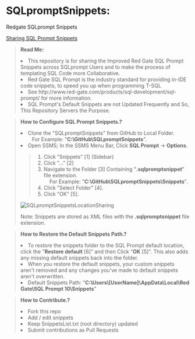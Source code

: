 # SQLpromptSnippets:
Redgate SQLprompt Snippets
<p><a href="https://documentation.red-gate.com/sp/sql-code-snippets/sharing-snippets">Sharing SQL Prompt Snippets</a></p>
<blockquote>
  <p><b>Read Me:</b></p>
  <li>This repository is for sharing the Improved Red Gate SQL Prompt Snippets across SQLprompt Users and to make the process of templating SQL Code more Collaborative.</li>
  <li>Red Gate SQL Prompt is the industry standard for providing in-IDE code snippets, to speed you up when programming T-SQL</li>
  <li>See http://www.red-gate.com/products/sql-development/sql-prompt/ for more information.</li>
  <li>SQL Prompt's Default Snippets are not Updated Frequently and So, This Repository Servers the Purpose.</li>
</blockquote>

<blockquote>
  <p><b>How to Configure SQL Prompt Snippets.?</b></p>
  <li>Clone the "SQLpromptSnippets" from GitHub to Local Folder.</li>
  &nbsp;&nbsp;&nbsp;&nbsp;&nbsp;&nbsp;&nbsp;&nbsp;For Example: "<b>C:\GitHub\SQLpromptSnippets</b>".
  <li>Open SSMS; In the SSMS Menu Bar, Click <b>SQL Prompt</b> → <b>Options</b>.</li>
  <blockquote>
  <ol>
    <li>Click "Snippets" [1] (Sidebar)</li>
    <li>Click "..." [2]</li>
    <li>Navigate to the Folder [3] Containing "<b>.sqlpromptsnippet</b>" file extension.</li>
    &nbsp;&nbsp;&nbsp;&nbsp;For Example: "<b>C:\GitHub\SQLpromptSnippets\Snippets</b>".
    <li>Click "Select Folder" [4].</li>
    <li>Click "OK" [5].</li>
  </ol>
  </blockquote>
  <p><img src="https://i.postimg.cc/HLvg794t/SQLprompt-Snippets-Location-Sharing.png" title="SQLpromptSnippetsLocationSharing"/></p>
  <p>Note: Snippets are stored as XML files with the <b>.sqlpromptsnippet</b> file extension.</p>
</blockquote>

<blockquote>
  <p><b>How to Restore the Default Snippets Path.?</b></p>
  <li>To restore the snippets folder to the SQL Prompt default location, click the "<b>Restore default</b> [6]" and then Click "<b>OK</b> [5]". This also adds any missing default snippets back into the folder.</li>
  <li>When you restore the default snippets, your custom snippets aren't removed and any changes you've made to default snippets aren't overwritten.</li>
  <li>Default Snippets Path: "<b>C:\Users\[UserName]\AppData\Local\Red Gate\SQL Prompt 10\Snippets</b>"</li>
</blockquote>

<blockquote>
  <p><b>How to Contribute.?</b></p>
  <li>Fork this repo</li>
  <li>Add / edit snippets</li>
  <li>Keep SnippetsList.txt (root directory) updated</li>
  <li>Submit contributions as Pull Requests</li>
</blockquote>
